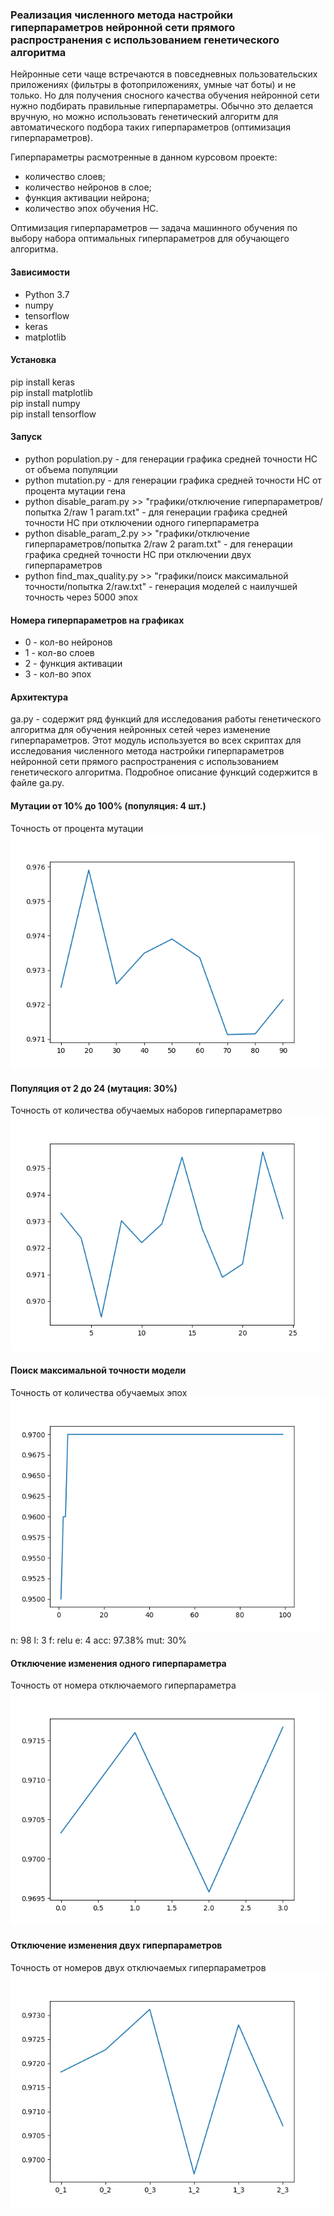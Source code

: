 ### Реализация численного метода настройки гиперпараметров нейронной сети прямого распространения с использованием генетического алгоритма

Нейронные сети чаще встречаются в повседневных пользовательских приложениях (фильтры в фотоприложениях, умные чат боты) и не только. Но для получения сносного качества обучения нейронной сети нужно подбирать правильные гиперпараметры. Обычно это делается вручную, но можно использовать генетический алгоритм для автоматического подбора таких гиперпараметров (оптимизация гиперпараметров).

Гиперпараметры расмотренные в данном курсовом проекте:
- количество слоев;
- количество нейронов в слое;
- функция активации нейрона;
- количество эпох обучения НС.

Оптимизация гиперпараметров — задача машинного обучения по выбору набора оптимальных гиперпараметров для обучающего алгоритма.

#### Зависимости
- Python 3.7
- numpy
- tensorflow
- keras
- matplotlib

#### Установка
pip install keras \
pip install matplotlib \
pip install numpy \
pip install tensorflow 

#### Запуск
- python population.py - для генерации графика средней точности НС от объема популяции
- python mutation.py - для генерации графика средней точности НС от процента мутации гена
- python disable_param.py >> "графики/отключение гиперпараметров/попытка 2/raw 1 param.txt" - для генерации графика средней точности НС при отключении одного гиперпараметра
- python disable_param_2.py >> "графики/отключение гиперпараметров/попытка 2/raw 2 param.txt" - для генерации графика средней точности НС при отключении двух гиперпараметров
- python find_max_quality.py >> "графики/поиск максимальной точности/попытка 2/raw.txt" - генерация моделей с наилучшей точность через 5000 эпох

#### Номера гиперпараметров на графиках
- 0 - кол-во нейронов
- 1 - кол-во слоев
- 2 - функция активации
- 3 - кол-во эпох

#### Архитектура
ga.py - содержит ряд функций для исследования работы генетического алгоритма для обучения 
нейронных сетей через изменение гиперпараметров. Этот модуль используется во всех скриптах 
для исследования численного метода настройки гиперпараметров нейронной сети прямого 
распространения с использованием генетического алгоритма. Подробное описание функций 
содержится в файле ga.py.

#### Мутации от 10% до 100% (популяция: 4 шт.)
Точность от процента мутации
![](./%D0%B3%D1%80%D0%B0%D1%84%D0%B8%D0%BA%D0%B8%2F%D0%B8%D0%B7%D0%BC%D0%B5%D0%BD%D0%B5%D0%BD%D0%B8%D0%B5%20%D0%BC%D1%83%D1%82%D0%B0%D1%86%D0%B8%D0%B8%2F%D0%BC%D1%83%D1%82%D0%B0%D1%86%D0%B8%D0%B8%2010-100%20%D0%BF%D0%BE%D0%BF%D1%83%D0%BB%D1%8F%D1%86%D0%B8%D1%8F%204.png)

#### Популяция от 2 до 24 (мутация: 30%)
Точность от количества обучаемых наборов гиперпараметрво
![](./%D0%B3%D1%80%D0%B0%D1%84%D0%B8%D0%BA%D0%B8%2F%D0%B8%D0%B7%D0%BC%D0%B5%D0%BD%D0%B5%D0%BD%D0%B8%D0%B5%20%D0%BF%D0%BE%D0%BF%D1%83%D0%BB%D1%8F%D1%86%D0%B8%D0%B8%2F%D0%BF%D0%BE%D0%BF%D1%83%D0%BB%D1%8F%D1%86%D0%B8%D1%8F%202-24%2030%25%20%D0%BC%D1%83%D1%82%D0%B0%D1%86%D0%B8%D1%8F.png)

#### Поиск максимальной точности модели
Точность от количества обучаемых эпох
![](./%D0%B3%D1%80%D0%B0%D1%84%D0%B8%D0%BA%D0%B8%2F%D0%BF%D0%BE%D0%B8%D1%81%D0%BA%20%D0%BC%D0%B0%D0%BA%D1%81%D0%B8%D0%BC%D0%B0%D0%BB%D1%8C%D0%BD%D0%BE%D0%B9%20%D1%82%D0%BE%D1%87%D0%BD%D0%BE%D1%81%D1%82%D0%B8%2F%D0%BF%D0%BE%D0%BF%D1%8B%D1%82%D0%BA%D0%B0%202%2F%D1%82%D0%BE%D1%87%D0%BD%D0%BE%D1%81%D1%82%D1%8C.png)
n: 98 l: 3 f: relu e: 4 acc: 97.38% mut: 30%

#### Отключение изменения одного гиперпараметра
Точность от номера отключаемого гиперпараметра
![](./%D0%B3%D1%80%D0%B0%D1%84%D0%B8%D0%BA%D0%B8%2F%D0%BE%D1%82%D0%BA%D0%BB%D1%8E%D1%87%D0%B5%D0%BD%D0%B8%D0%B5%20%D0%B3%D0%B8%D0%BF%D0%B5%D1%80%D0%BF%D0%B0%D1%80%D0%B0%D0%BC%D0%B5%D1%82%D1%80%D0%BE%D0%B2%2F%D0%BF%D0%BE%D0%BF%D1%8B%D1%82%D0%BA%D0%B0%202%2F%D0%BE%D1%82%D0%BA%D0%BB%201%20%D0%B3%D0%B8%D0%BF%D0%B5%D1%80%D0%BF%D0%B0%D1%80%D0%B0%D0%BC.png)

#### Отключение изменения двух гиперпараметров
Точность от номеров двух отключаемых гиперпараметров
![](./%D0%B3%D1%80%D0%B0%D1%84%D0%B8%D0%BA%D0%B8%2F%D0%BE%D1%82%D0%BA%D0%BB%D1%8E%D1%87%D0%B5%D0%BD%D0%B8%D0%B5%20%D0%B3%D0%B8%D0%BF%D0%B5%D1%80%D0%BF%D0%B0%D1%80%D0%B0%D0%BC%D0%B5%D1%82%D1%80%D0%BE%D0%B2%2F%D0%BF%D0%BE%D0%BF%D1%8B%D1%82%D0%BA%D0%B0%202%2F%D0%BE%D1%82%D0%BA%D0%BB%202%20%D0%BF%D0%B0%D1%80%D0%B0%D0%BC%D0%B5%D1%82%D1%80%D0%BE%D0%B2.png)

[//]: # (https://www.urlencoder.org/)